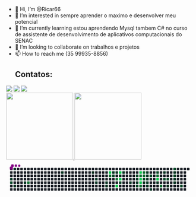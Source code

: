 
- 👋 Hi, I’m @Ricar66
- 👀 I’m interested in sempre aprender o maximo e desenvolver meu potencial 
- 🌱 I’m currently learning estou aprendendo Mysql tambem C# no curso de assistente de desenvolvimento de aplicativos computacionais do SENAC
- 💞️ I’m looking to collaborate on trabalhos e projetos 
- 📫 How to reach me (35 99935-8856)
  ## Contatos:

<div>
<a href="https://instagram.com/coradini_66" target="_blank"><img loading="lazy" src="https://img.shields.io/badge/-Instagram-%23E4405F?style=for-the-badge&logo=instagram&logoColor=white" target="_blank"></a>
<a href = "ricardocoradini97@gmail.com"><img loading="lazy" src="https://img.shields.io/badge/Gmail-D14836?style=for-the-badge&logo=gmail&logoColor=white" target="_blank"></a>
<a href="https://www.linkedin.com/in/ricardo-coradini-6445882b0" target="_blank"><img loading="lazy" src="https://img.shields.io/badge/-LinkedIn-%230077B5?style=for-the-badge&logo=linkedin&logoColor=white" target="_blank"></a>   
</div>
<div>
<a href="https://github.com/seu-usuário-aqui">
<img loading="lazy" height="180em" src="https://github-readme-stats.vercel.app/api/top-langs/?username=Ricar66&layout=compact&langs_count=7&theme=dracula"/>
<img loading="lazy" height="180em" src="https://github-readme-stats.vercel.app/api?username=Ricar66&show_icons=true&theme=dracula&include_all_commits=true&count_private=true"/>
</div>
<svg viewBox="-16 -32 880 192" width="880" height="192" xmlns="http://www.w3.org/2000/svg"><desc>Generated with https://github.com/Platane/snk</desc><style>:root{--cb:#1b1f230a;--cs:purple;--ce:#161b22;--c0:#161b22;--c1:#01311f;--c2:#034525;--c3:#0f6d31;--c4:#00c647}.c{shape-rendering:geometricPrecision;fill:var(--ce);stroke-width:1px;stroke:var(--cb);animation:none 35100ms linear infinite;width:12px;height:12px}@keyframes c0{1.7%{fill:var(--c1)}1.72%,100%{fill:var(--ce)}}.c.c0{fill:var(--c1);animation-name:c0}@keyframes c1{62.38%{fill:var(--c2)}62.4%,100%{fill:var(--ce)}}.c.c1{fill:var(--c2);animation-name:c1}@keyframes c2{0.56%{fill:var(--c1)}0.58%,100%{fill:var(--ce)}}.c.c2{fill:var(--c1);animation-name:c2}@keyframes c3{2.55%{fill:var(--c1)}2.57%,100%{fill:var(--ce)}}.c.c3{fill:var(--c1);animation-name:c3}@keyframes c4{3.69%{fill:var(--c1)}3.71%,100%{fill:var(--ce)}}.c.c4{fill:var(--c1);animation-name:c4}@keyframes c5{64.38%{fill:var(--c3)}64.4%,100%{fill:var(--ce)}}.c.c5{fill:var(--c3);animation-name:c5}@keyframes c6{7.68%{fill:var(--c1)}7.7%,100%{fill:var(--ce)}}.c.c6{fill:var(--c1);animation-name:c6}@keyframes c7{10.25%{fill:var(--c1)}10.27%,100%{fill:var(--ce)}}.c.c7{fill:var(--c1);animation-name:c7}@keyframes c8{11.1%{fill:var(--c1)}11.12%,100%{fill:var(--ce)}}.c.c8{fill:var(--c1);animation-name:c8}@keyframes c9{11.39%{fill:var(--c1)}11.41%,100%{fill:var(--ce)}}.c.c9{fill:var(--c1);animation-name:c9}@keyframes ca{12.24%{fill:var(--c1)}12.26%,100%{fill:var(--ce)}}.c.ca{fill:var(--c1);animation-name:ca}@keyframes cb{12.53%{fill:var(--c1)}12.55%,100%{fill:var(--ce)}}.c.cb{fill:var(--c1);animation-name:cb}@keyframes cc{90.87%{fill:var(--c4)}90.89%,100%{fill:var(--ce)}}.c.cc{fill:var(--c4);animation-name:cc}@keyframes cd{71.78%{fill:var(--c3)}71.8%,100%{fill:var(--ce)}}.c.cd{fill:var(--c3);animation-name:cd}@keyframes ce{19.36%{fill:var(--c1)}19.38%,100%{fill:var(--ce)}}.c.ce{fill:var(--c1);animation-name:ce}@keyframes cf{37.31%{fill:var(--c2)}37.33%,100%{fill:var(--ce)}}.c.cf{fill:var(--c2);animation-name:cf}@keyframes cg{19.08%{fill:var(--c1)}19.1%,100%{fill:var(--ce)}}.c.cg{fill:var(--c1);animation-name:cg}@keyframes ch{72.64%{fill:var(--c3)}72.66%,100%{fill:var(--ce)}}.c.ch{fill:var(--c3);animation-name:ch}@keyframes ci{89.16%{fill:var(--c4)}89.18%,100%{fill:var(--ce)}}.c.ci{fill:var(--c4);animation-name:ci}@keyframes cj{87.74%{fill:var(--c4)}87.76%,100%{fill:var(--ce)}}.c.cj{fill:var(--c4);animation-name:cj}@keyframes ck{18.51%{fill:var(--c1)}18.53%,100%{fill:var(--ce)}}.c.ck{fill:var(--c1);animation-name:ck}@keyframes cl{88.31%{fill:var(--c4)}88.33%,100%{fill:var(--ce)}}.c.cl{fill:var(--c4);animation-name:cl}@keyframes cm{38.45%{fill:var(--c2)}38.47%,100%{fill:var(--ce)}}.c.cm{fill:var(--c2);animation-name:cm}@keyframes cn{17.94%{fill:var(--c1)}17.96%,100%{fill:var(--ce)}}.c.cn{fill:var(--c1);animation-name:cn}@keyframes co{15.37%{fill:var(--c1)}15.39%,100%{fill:var(--ce)}}.c.co{fill:var(--c1);animation-name:co}@keyframes cp{35.32%{fill:var(--c2)}35.34%,100%{fill:var(--ce)}}.c.cp{fill:var(--c2);animation-name:cp}@keyframes cq{16.23%{fill:var(--c1)}16.25%,100%{fill:var(--ce)}}.c.cq{fill:var(--c1);animation-name:cq}@keyframes cr{15.94%{fill:var(--c1)}15.96%,100%{fill:var(--ce)}}.c.cr{fill:var(--c1);animation-name:cr}@keyframes cs{34.46%{fill:var(--c2)}34.48%,100%{fill:var(--ce)}}.c.cs{fill:var(--c2);animation-name:cs}@keyframes ct{86.03%{fill:var(--c4)}86.05%,100%{fill:var(--ce)}}.c.ct{fill:var(--c4);animation-name:ct}@keyframes cu{77.77%{fill:var(--c3)}77.79%,100%{fill:var(--ce)}}.c.cu{fill:var(--c3);animation-name:cu}@keyframes cv{84.32%{fill:var(--c4)}84.34%,100%{fill:var(--ce)}}.c.cv{fill:var(--c4);animation-name:cv}@keyframes cw{84.61%{fill:var(--c4)}84.63%,100%{fill:var(--ce)}}.c.cw{fill:var(--c4);animation-name:cw}@keyframes cx{75.2%{fill:var(--c3)}75.22%,100%{fill:var(--ce)}}.c.cx{fill:var(--c3);animation-name:cx}@keyframes cy{76.63%{fill:var(--c3)}76.65%,100%{fill:var(--ce)}}.c.cy{fill:var(--c3);animation-name:cy}@keyframes cz{76.34%{fill:var(--c3)}76.36%,100%{fill:var(--ce)}}.c.cz{fill:var(--c3);animation-name:cz}@keyframes c10{32.75%{fill:var(--c2)}32.77%,100%{fill:var(--ce)}}.c.c10{fill:var(--c2);animation-name:c10}@keyframes c11{23.92%{fill:var(--c1)}23.94%,100%{fill:var(--ce)}}.c.c11{fill:var(--c1);animation-name:c11}@keyframes c12{22.78%{fill:var(--c1)}22.8%,100%{fill:var(--ce)}}.c.c12{fill:var(--c1);animation-name:c12}@keyframes c13{23.07%{fill:var(--c1)}23.09%,100%{fill:var(--ce)}}.c.c13{fill:var(--c1);animation-name:c13}@keyframes c14{23.35%{fill:var(--c1)}23.37%,100%{fill:var(--ce)}}.c.c14{fill:var(--c1);animation-name:c14}@keyframes c15{23.64%{fill:var(--c1)}23.66%,100%{fill:var(--ce)}}.c.c15{fill:var(--c1);animation-name:c15}@keyframes c16{24.49%{fill:var(--c1)}24.51%,100%{fill:var(--ce)}}.c.c16{fill:var(--c1);animation-name:c16}@keyframes c17{31.9%{fill:var(--c2)}31.92%,100%{fill:var(--ce)}}.c.c17{fill:var(--c2);animation-name:c17}@keyframes c18{25.06%{fill:var(--c1)}25.08%,100%{fill:var(--ce)}}.c.c18{fill:var(--c1);animation-name:c18}@keyframes c19{31.04%{fill:var(--c2)}31.06%,100%{fill:var(--ce)}}.c.c19{fill:var(--c2);animation-name:c19}@keyframes c1a{80.9%{fill:var(--c3)}80.92%,100%{fill:var(--ce)}}.c.c1a{fill:var(--c3);animation-name:c1a}@keyframes c1b{82.9%{fill:var(--c4)}82.92%,100%{fill:var(--ce)}}.c.c1b{fill:var(--c4);animation-name:c1b}@keyframes c1c{26.2%{fill:var(--c1)}26.22%,100%{fill:var(--ce)}}.c.c1c{fill:var(--c1);animation-name:c1c}@keyframes c1d{82.04%{fill:var(--c3)}82.06%,100%{fill:var(--ce)}}.c.c1d{fill:var(--c3);animation-name:c1d}@keyframes c1e{30.47%{fill:var(--c1)}30.49%,100%{fill:var(--ce)}}.c.c1e{fill:var(--c1);animation-name:c1e}@keyframes c1f{43.58%{fill:var(--c2)}43.6%,100%{fill:var(--ce)}}.c.c1f{fill:var(--c2);animation-name:c1f}@keyframes c1g{43.86%{fill:var(--c2)}43.88%,100%{fill:var(--ce)}}.c.c1g{fill:var(--c2);animation-name:c1g}@keyframes c1h{27.34%{fill:var(--c1)}27.36%,100%{fill:var(--ce)}}.c.c1h{fill:var(--c1);animation-name:c1h}@keyframes c1i{45.29%{fill:var(--c2)}45.31%,100%{fill:var(--ce)}}.c.c1i{fill:var(--c2);animation-name:c1i}@keyframes c1j{29.62%{fill:var(--c1)}29.64%,100%{fill:var(--ce)}}.c.c1j{fill:var(--c1);animation-name:c1j}@keyframes c1k{44.72%{fill:var(--c2)}44.74%,100%{fill:var(--ce)}}.c.c1k{fill:var(--c2);animation-name:c1k}@keyframes c1l{28.48%{fill:var(--c1)}28.5%,100%{fill:var(--ce)}}.c.c1l{fill:var(--c1);animation-name:c1l}@keyframes c1m{28.2%{fill:var(--c1)}28.22%,100%{fill:var(--ce)}}.c.c1m{fill:var(--c1);animation-name:c1m}@keyframes c1n{47.28%{fill:var(--c2)}47.3%,100%{fill:var(--ce)}}.c.c1n{fill:var(--c2);animation-name:c1n}.u{transform-origin:0 0;transform:scale(0,1);animation:none linear 35100ms infinite}@keyframes u0{0.56%{transform:scale(0.000,1)}0.58%,1.7%{transform:scale(0.033,1)}1.72%,2.55%{transform:scale(0.067,1)}2.57%,3.69%{transform:scale(0.100,1)}3.71%,7.68%{transform:scale(0.133,1)}7.7%,10.25%{transform:scale(0.167,1)}10.27%,11.1%{transform:scale(0.200,1)}11.12%,11.39%{transform:scale(0.233,1)}11.41%,12.24%{transform:scale(0.267,1)}12.26%,12.53%{transform:scale(0.300,1)}12.55%,15.37%{transform:scale(0.333,1)}15.39%,15.94%{transform:scale(0.367,1)}15.96%,16.23%{transform:scale(0.400,1)}16.25%,17.94%{transform:scale(0.433,1)}17.96%,18.51%{transform:scale(0.467,1)}18.53%,19.08%{transform:scale(0.500,1)}19.1%,19.36%{transform:scale(0.533,1)}19.38%,22.78%{transform:scale(0.567,1)}22.8%,23.07%{transform:scale(0.600,1)}23.09%,23.35%{transform:scale(0.633,1)}23.37%,23.64%{transform:scale(0.667,1)}23.66%,23.92%{transform:scale(0.700,1)}23.94%,24.49%{transform:scale(0.733,1)}24.51%,25.06%{transform:scale(0.767,1)}25.08%,26.2%{transform:scale(0.800,1)}26.22%,27.34%{transform:scale(0.833,1)}27.36%,28.2%{transform:scale(0.867,1)}28.22%,28.48%{transform:scale(0.900,1)}28.5%,29.62%{transform:scale(0.933,1)}29.64%,30.47%{transform:scale(0.967,1)}30.49%,100%{transform:scale(1.000,1)}}.u.u0{fill:var(--c1);animation-name:u0;transform-origin:0.0px 0}@keyframes u1{31.04%{transform:scale(0.000,1)}31.06%,31.9%{transform:scale(0.077,1)}31.92%,32.75%{transform:scale(0.154,1)}32.77%,34.46%{transform:scale(0.231,1)}34.48%,35.32%{transform:scale(0.308,1)}35.34%,37.31%{transform:scale(0.385,1)}37.33%,38.45%{transform:scale(0.462,1)}38.47%,43.58%{transform:scale(0.538,1)}43.6%,43.86%{transform:scale(0.615,1)}43.88%,44.72%{transform:scale(0.692,1)}44.74%,45.29%{transform:scale(0.769,1)}45.31%,47.28%{transform:scale(0.846,1)}47.3%,62.38%{transform:scale(0.923,1)}62.4%,100%{transform:scale(1.000,1)}}.u.u1{fill:var(--c2);animation-name:u1;transform-origin:424.0px 0}@keyframes u2{64.38%{transform:scale(0.000,1)}64.4%,71.78%{transform:scale(0.111,1)}71.8%,72.64%{transform:scale(0.222,1)}72.66%,75.2%{transform:scale(0.333,1)}75.22%,76.34%{transform:scale(0.444,1)}76.36%,76.63%{transform:scale(0.556,1)}76.65%,77.77%{transform:scale(0.667,1)}77.79%,80.9%{transform:scale(0.778,1)}80.92%,82.04%{transform:scale(0.889,1)}82.06%,100%{transform:scale(1.000,1)}}.u.u2{fill:var(--c3);animation-name:u2;transform-origin:607.7px 0}@keyframes u3{82.9%{transform:scale(0.000,1)}82.92%,84.32%{transform:scale(0.125,1)}84.34%,84.61%{transform:scale(0.250,1)}84.63%,86.03%{transform:scale(0.375,1)}86.05%,87.74%{transform:scale(0.500,1)}87.76%,88.31%{transform:scale(0.625,1)}88.33%,89.16%{transform:scale(0.750,1)}89.18%,90.87%{transform:scale(0.875,1)}90.89%,100%{transform:scale(1.000,1)}}.u.u3{fill:var(--c4);animation-name:u3;transform-origin:734.9px 0}.s{shape-rendering:geometricPrecision;fill:var(--cs);animation:none linear 35100ms infinite}@keyframes s0{0%,99.72%{transform:translate(0px,-16px)}0.28%{transform:translate(0px,0px)}0.57%{transform:translate(16px,0px)}0.85%{transform:translate(16px,16px)}1.14%{transform:translate(0px,16px)}1.71%,62.68%{transform:translate(0px,48px)}1.99%{transform:translate(16px,48px)}2.56%{transform:translate(16px,80px)}3.42%,60.97%{transform:translate(64px,80px)}3.99%{transform:translate(64px,48px)}7.12%{transform:translate(240px,48px)}7.69%{transform:translate(240px,16px)}10.54%{transform:translate(400px,16px)}11.4%{transform:translate(400px,64px)}12.25%{transform:translate(448px,64px)}12.54%{transform:translate(448px,80px)}13.11%,53.56%,89.46%{transform:translate(480px,80px)}13.39%,53.28%{transform:translate(480px,96px)}14.81%{transform:translate(560px,96px)}15.38%{transform:translate(560px,64px)}15.95%,39.89%,74.64%{transform:translate(592px,64px)}16.24%{transform:translate(592px,48px)}16.52%{transform:translate(576px,48px)}17.09%{transform:translate(576px,16px)}17.95%{transform:translate(528px,16px)}18.23%{transform:translate(528px,32px)}18.8%,72.36%{transform:translate(496px,32px)}19.09%{transform:translate(496px,16px)}19.37%,90.6%{transform:translate(480px,16px)}19.66%{transform:translate(480px,0px)}22.51%{transform:translate(640px,0px)}23.65%{transform:translate(640px,64px)}23.93%,84.9%{transform:translate(624px,64px)}24.22%,75.5%{transform:translate(624px,80px)}24.79%{transform:translate(656px,80px)}25.07%{transform:translate(656px,96px)}25.64%{transform:translate(688px,96px)}26.21%{transform:translate(688px,64px)}27.07%{transform:translate(736px,64px)}27.35%{transform:translate(736px,80px)}27.92%{transform:translate(768px,80px)}28.49%,44.44%{transform:translate(768px,48px)}28.77%{transform:translate(784px,48px)}29.34%{transform:translate(784px,16px)}31.62%{transform:translate(656px,16px)}31.91%{transform:translate(656px,32px)}32.19%,77.21%{transform:translate(640px,32px)}32.48%{transform:translate(640px,48px)}32.76%{transform:translate(624px,48px)}33.62%{transform:translate(624px,96px)}34.19%,40.46%{transform:translate(592px,96px)}35.33%,78.06%{transform:translate(592px,32px)}37.32%{transform:translate(480px,32px)}37.89%{transform:translate(480px,64px)}42.74%,49%{transform:translate(720px,96px)}43.59%{transform:translate(720px,48px)}45.3%{transform:translate(768px,0px)}45.87%{transform:translate(800px,0px)}47.29%{transform:translate(800px,80px)}48.72%{transform:translate(720px,80px)}61.25%{transform:translate(64px,64px)}62.39%{transform:translate(0px,64px)}64.1%{transform:translate(80px,48px)}64.39%{transform:translate(80px,64px)}71.23%{transform:translate(464px,64px)}71.79%{transform:translate(464px,32px)}72.93%{transform:translate(496px,64px)}74.93%{transform:translate(592px,80px)}76.64%,85.75%{transform:translate(624px,16px)}76.92%{transform:translate(640px,16px)}78.63%{transform:translate(592px,0px)}80.34%{transform:translate(688px,0px)}80.91%{transform:translate(688px,32px)}81.2%{transform:translate(704px,32px)}82.05%{transform:translate(704px,80px)}82.34%{transform:translate(688px,80px)}82.91%{transform:translate(688px,48px)}84.33%{transform:translate(608px,48px)}84.62%{transform:translate(608px,64px)}87.75%{transform:translate(512px,16px)}88.32%{transform:translate(512px,48px)}88.6%{transform:translate(496px,48px)}89.17%{transform:translate(496px,80px)}97.15%{transform:translate(112px,16px)}97.44%{transform:translate(112px,0px)}98.29%{transform:translate(64px,0px)}98.58%{transform:translate(64px,-16px)}}.s.s0{transform:translate(0px,-16px);animation-name:s0}@keyframes s1{0%,99.72%{transform:translate(16px,-16px)}0.28%{transform:translate(0px,-16px)}0.57%{transform:translate(0px,0px)}0.85%{transform:translate(16px,0px)}1.14%{transform:translate(16px,16px)}1.42%{transform:translate(0px,16px)}1.99%,62.96%{transform:translate(0px,48px)}2.28%{transform:translate(16px,48px)}2.85%{transform:translate(16px,80px)}3.7%,61.25%{transform:translate(64px,80px)}4.27%{transform:translate(64px,48px)}7.41%{transform:translate(240px,48px)}7.98%{transform:translate(240px,16px)}10.83%{transform:translate(400px,16px)}11.68%{transform:translate(400px,64px)}12.54%{transform:translate(448px,64px)}12.82%{transform:translate(448px,80px)}13.39%,53.85%,89.74%{transform:translate(480px,80px)}13.68%,53.56%{transform:translate(480px,96px)}15.1%{transform:translate(560px,96px)}15.67%{transform:translate(560px,64px)}16.24%,40.17%,74.93%{transform:translate(592px,64px)}16.52%{transform:translate(592px,48px)}16.81%{transform:translate(576px,48px)}17.38%{transform:translate(576px,16px)}18.23%{transform:translate(528px,16px)}18.52%{transform:translate(528px,32px)}19.09%,72.65%{transform:translate(496px,32px)}19.37%{transform:translate(496px,16px)}19.66%,90.88%{transform:translate(480px,16px)}19.94%{transform:translate(480px,0px)}22.79%{transform:translate(640px,0px)}23.93%{transform:translate(640px,64px)}24.22%,85.19%{transform:translate(624px,64px)}24.5%,75.78%{transform:translate(624px,80px)}25.07%{transform:translate(656px,80px)}25.36%{transform:translate(656px,96px)}25.93%{transform:translate(688px,96px)}26.5%{transform:translate(688px,64px)}27.35%{transform:translate(736px,64px)}27.64%{transform:translate(736px,80px)}28.21%{transform:translate(768px,80px)}28.77%,44.73%{transform:translate(768px,48px)}29.06%{transform:translate(784px,48px)}29.63%{transform:translate(784px,16px)}31.91%{transform:translate(656px,16px)}32.19%{transform:translate(656px,32px)}32.48%,77.49%{transform:translate(640px,32px)}32.76%{transform:translate(640px,48px)}33.05%{transform:translate(624px,48px)}33.9%{transform:translate(624px,96px)}34.47%,40.74%{transform:translate(592px,96px)}35.61%,78.35%{transform:translate(592px,32px)}37.61%{transform:translate(480px,32px)}38.18%{transform:translate(480px,64px)}43.02%,49.29%{transform:translate(720px,96px)}43.87%{transform:translate(720px,48px)}45.58%{transform:translate(768px,0px)}46.15%{transform:translate(800px,0px)}47.58%{transform:translate(800px,80px)}49%{transform:translate(720px,80px)}61.54%{transform:translate(64px,64px)}62.68%{transform:translate(0px,64px)}64.39%{transform:translate(80px,48px)}64.67%{transform:translate(80px,64px)}71.51%{transform:translate(464px,64px)}72.08%{transform:translate(464px,32px)}73.22%{transform:translate(496px,64px)}75.21%{transform:translate(592px,80px)}76.92%,86.04%{transform:translate(624px,16px)}77.21%{transform:translate(640px,16px)}78.92%{transform:translate(592px,0px)}80.63%{transform:translate(688px,0px)}81.2%{transform:translate(688px,32px)}81.48%{transform:translate(704px,32px)}82.34%{transform:translate(704px,80px)}82.62%{transform:translate(688px,80px)}83.19%{transform:translate(688px,48px)}84.62%{transform:translate(608px,48px)}84.9%{transform:translate(608px,64px)}88.03%{transform:translate(512px,16px)}88.6%{transform:translate(512px,48px)}88.89%{transform:translate(496px,48px)}89.46%{transform:translate(496px,80px)}97.44%{transform:translate(112px,16px)}97.72%{transform:translate(112px,0px)}98.58%{transform:translate(64px,0px)}98.86%{transform:translate(64px,-16px)}}.s.s1{transform:translate(16px,-16px);animation-name:s1}@keyframes s2{0%,99.72%{transform:translate(32px,-16px)}0.57%{transform:translate(0px,-16px)}0.85%{transform:translate(0px,0px)}1.14%{transform:translate(16px,0px)}1.42%{transform:translate(16px,16px)}1.71%{transform:translate(0px,16px)}2.28%,63.25%{transform:translate(0px,48px)}2.56%{transform:translate(16px,48px)}3.13%{transform:translate(16px,80px)}3.99%,61.54%{transform:translate(64px,80px)}4.56%{transform:translate(64px,48px)}7.69%{transform:translate(240px,48px)}8.26%{transform:translate(240px,16px)}11.11%{transform:translate(400px,16px)}11.97%{transform:translate(400px,64px)}12.82%{transform:translate(448px,64px)}13.11%{transform:translate(448px,80px)}13.68%,54.13%,90.03%{transform:translate(480px,80px)}13.96%,53.85%{transform:translate(480px,96px)}15.38%{transform:translate(560px,96px)}15.95%{transform:translate(560px,64px)}16.52%,40.46%,75.21%{transform:translate(592px,64px)}16.81%{transform:translate(592px,48px)}17.09%{transform:translate(576px,48px)}17.66%{transform:translate(576px,16px)}18.52%{transform:translate(528px,16px)}18.8%{transform:translate(528px,32px)}19.37%,72.93%{transform:translate(496px,32px)}19.66%{transform:translate(496px,16px)}19.94%,91.17%{transform:translate(480px,16px)}20.23%{transform:translate(480px,0px)}23.08%{transform:translate(640px,0px)}24.22%{transform:translate(640px,64px)}24.5%,85.47%{transform:translate(624px,64px)}24.79%,76.07%{transform:translate(624px,80px)}25.36%{transform:translate(656px,80px)}25.64%{transform:translate(656px,96px)}26.21%{transform:translate(688px,96px)}26.78%{transform:translate(688px,64px)}27.64%{transform:translate(736px,64px)}27.92%{transform:translate(736px,80px)}28.49%{transform:translate(768px,80px)}29.06%,45.01%{transform:translate(768px,48px)}29.34%{transform:translate(784px,48px)}29.91%{transform:translate(784px,16px)}32.19%{transform:translate(656px,16px)}32.48%{transform:translate(656px,32px)}32.76%,77.78%{transform:translate(640px,32px)}33.05%{transform:translate(640px,48px)}33.33%{transform:translate(624px,48px)}34.19%{transform:translate(624px,96px)}34.76%,41.03%{transform:translate(592px,96px)}35.9%,78.63%{transform:translate(592px,32px)}37.89%{transform:translate(480px,32px)}38.46%{transform:translate(480px,64px)}43.3%,49.57%{transform:translate(720px,96px)}44.16%{transform:translate(720px,48px)}45.87%{transform:translate(768px,0px)}46.44%{transform:translate(800px,0px)}47.86%{transform:translate(800px,80px)}49.29%{transform:translate(720px,80px)}61.82%{transform:translate(64px,64px)}62.96%{transform:translate(0px,64px)}64.67%{transform:translate(80px,48px)}64.96%{transform:translate(80px,64px)}71.79%{transform:translate(464px,64px)}72.36%{transform:translate(464px,32px)}73.5%{transform:translate(496px,64px)}75.5%{transform:translate(592px,80px)}77.21%,86.32%{transform:translate(624px,16px)}77.49%{transform:translate(640px,16px)}79.2%{transform:translate(592px,0px)}80.91%{transform:translate(688px,0px)}81.48%{transform:translate(688px,32px)}81.77%{transform:translate(704px,32px)}82.62%{transform:translate(704px,80px)}82.91%{transform:translate(688px,80px)}83.48%{transform:translate(688px,48px)}84.9%{transform:translate(608px,48px)}85.19%{transform:translate(608px,64px)}88.32%{transform:translate(512px,16px)}88.89%{transform:translate(512px,48px)}89.17%{transform:translate(496px,48px)}89.74%{transform:translate(496px,80px)}97.72%{transform:translate(112px,16px)}98.01%{transform:translate(112px,0px)}98.86%{transform:translate(64px,0px)}99.15%{transform:translate(64px,-16px)}}.s.s2{transform:translate(32px,-16px);animation-name:s2}@keyframes s3{0%,99.72%{transform:translate(48px,-16px)}0.85%{transform:translate(0px,-16px)}1.14%{transform:translate(0px,0px)}1.42%{transform:translate(16px,0px)}1.71%{transform:translate(16px,16px)}1.99%{transform:translate(0px,16px)}2.56%,63.53%{transform:translate(0px,48px)}2.85%{transform:translate(16px,48px)}3.42%{transform:translate(16px,80px)}4.27%,61.82%{transform:translate(64px,80px)}4.84%{transform:translate(64px,48px)}7.98%{transform:translate(240px,48px)}8.55%{transform:translate(240px,16px)}11.4%{transform:translate(400px,16px)}12.25%{transform:translate(400px,64px)}13.11%{transform:translate(448px,64px)}13.39%{transform:translate(448px,80px)}13.96%,54.42%,90.31%{transform:translate(480px,80px)}14.25%,54.13%{transform:translate(480px,96px)}15.67%{transform:translate(560px,96px)}16.24%{transform:translate(560px,64px)}16.81%,40.74%,75.5%{transform:translate(592px,64px)}17.09%{transform:translate(592px,48px)}17.38%{transform:translate(576px,48px)}17.95%{transform:translate(576px,16px)}18.8%{transform:translate(528px,16px)}19.09%{transform:translate(528px,32px)}19.66%,73.22%{transform:translate(496px,32px)}19.94%{transform:translate(496px,16px)}20.23%,91.45%{transform:translate(480px,16px)}20.51%{transform:translate(480px,0px)}23.36%{transform:translate(640px,0px)}24.5%{transform:translate(640px,64px)}24.79%,85.75%{transform:translate(624px,64px)}25.07%,76.35%{transform:translate(624px,80px)}25.64%{transform:translate(656px,80px)}25.93%{transform:translate(656px,96px)}26.5%{transform:translate(688px,96px)}27.07%{transform:translate(688px,64px)}27.92%{transform:translate(736px,64px)}28.21%{transform:translate(736px,80px)}28.77%{transform:translate(768px,80px)}29.34%,45.3%{transform:translate(768px,48px)}29.63%{transform:translate(784px,48px)}30.2%{transform:translate(784px,16px)}32.48%{transform:translate(656px,16px)}32.76%{transform:translate(656px,32px)}33.05%,78.06%{transform:translate(640px,32px)}33.33%{transform:translate(640px,48px)}33.62%{transform:translate(624px,48px)}34.47%{transform:translate(624px,96px)}35.04%,41.31%{transform:translate(592px,96px)}36.18%,78.92%{transform:translate(592px,32px)}38.18%{transform:translate(480px,32px)}38.75%{transform:translate(480px,64px)}43.59%,49.86%{transform:translate(720px,96px)}44.44%{transform:translate(720px,48px)}46.15%{transform:translate(768px,0px)}46.72%{transform:translate(800px,0px)}48.15%{transform:translate(800px,80px)}49.57%{transform:translate(720px,80px)}62.11%{transform:translate(64px,64px)}63.25%{transform:translate(0px,64px)}64.96%{transform:translate(80px,48px)}65.24%{transform:translate(80px,64px)}72.08%{transform:translate(464px,64px)}72.65%{transform:translate(464px,32px)}73.79%{transform:translate(496px,64px)}75.78%{transform:translate(592px,80px)}77.49%,86.61%{transform:translate(624px,16px)}77.78%{transform:translate(640px,16px)}79.49%{transform:translate(592px,0px)}81.2%{transform:translate(688px,0px)}81.77%{transform:translate(688px,32px)}82.05%{transform:translate(704px,32px)}82.91%{transform:translate(704px,80px)}83.19%{transform:translate(688px,80px)}83.76%{transform:translate(688px,48px)}85.19%{transform:translate(608px,48px)}85.47%{transform:translate(608px,64px)}88.6%{transform:translate(512px,16px)}89.17%{transform:translate(512px,48px)}89.46%{transform:translate(496px,48px)}90.03%{transform:translate(496px,80px)}98.01%{transform:translate(112px,16px)}98.29%{transform:translate(112px,0px)}99.15%{transform:translate(64px,0px)}99.43%{transform:translate(64px,-16px)}}.s.s3{transform:translate(48px,-16px);animation-name:s3}</style><rect class="c" x="2" y="2" rx="2" ry="2"/><rect class="c" x="2" y="18" rx="2" ry="2"/><rect class="c" x="2" y="34" rx="2" ry="2"/><rect class="c c0" x="2" y="50" rx="2" ry="2"/><rect class="c c1" x="2" y="66" rx="2" ry="2"/><rect class="c" x="2" y="82" rx="2" ry="2"/><rect class="c" x="2" y="98" rx="2" ry="2"/><rect class="c c2" x="18" y="2" rx="2" ry="2"/><rect class="c" x="18" y="18" rx="2" ry="2"/><rect class="c" x="18" y="34" rx="2" ry="2"/><rect class="c" x="18" y="50" rx="2" ry="2"/><rect class="c" x="18" y="66" rx="2" ry="2"/><rect class="c c3" x="18" y="82" rx="2" ry="2"/><rect class="c" x="18" y="98" rx="2" ry="2"/><rect class="c" x="34" y="2" rx="2" ry="2"/><rect class="c" x="34" y="18" rx="2" ry="2"/><rect class="c" x="34" y="34" rx="2" ry="2"/><rect class="c" x="34" y="50" rx="2" ry="2"/><rect class="c" x="34" y="66" rx="2" ry="2"/><rect class="c" x="34" y="82" rx="2" ry="2"/><rect class="c" x="34" y="98" rx="2" ry="2"/><rect class="c" x="50" y="2" rx="2" ry="2"/><rect class="c" x="50" y="18" rx="2" ry="2"/><rect class="c" x="50" y="34" rx="2" ry="2"/><rect class="c" x="50" y="50" rx="2" ry="2"/><rect class="c" x="50" y="66" rx="2" ry="2"/><rect class="c" x="50" y="82" rx="2" ry="2"/><rect class="c" x="50" y="98" rx="2" ry="2"/><rect class="c" x="66" y="2" rx="2" ry="2"/><rect class="c" x="66" y="18" rx="2" ry="2"/><rect class="c" x="66" y="34" rx="2" ry="2"/><rect class="c" x="66" y="50" rx="2" ry="2"/><rect class="c c4" x="66" y="66" rx="2" ry="2"/><rect class="c" x="66" y="82" rx="2" ry="2"/><rect class="c" x="66" y="98" rx="2" ry="2"/><rect class="c" x="82" y="2" rx="2" ry="2"/><rect class="c" x="82" y="18" rx="2" ry="2"/><rect class="c" x="82" y="34" rx="2" ry="2"/><rect class="c" x="82" y="50" rx="2" ry="2"/><rect class="c c5" x="82" y="66" rx="2" ry="2"/><rect class="c" x="82" y="82" rx="2" ry="2"/><rect class="c" x="82" y="98" rx="2" ry="2"/><rect class="c" x="98" y="2" rx="2" ry="2"/><rect class="c" x="98" y="18" rx="2" ry="2"/><rect class="c" x="98" y="34" rx="2" ry="2"/><rect class="c" x="98" y="50" rx="2" ry="2"/><rect class="c" x="98" y="66" rx="2" ry="2"/><rect class="c" x="98" y="82" rx="2" ry="2"/><rect class="c" x="98" y="98" rx="2" ry="2"/><rect class="c" x="114" y="2" rx="2" ry="2"/><rect class="c" x="114" y="18" rx="2" ry="2"/><rect class="c" x="114" y="34" rx="2" ry="2"/><rect class="c" x="114" y="50" rx="2" ry="2"/><rect class="c" x="114" y="66" rx="2" ry="2"/><rect class="c" x="114" y="82" rx="2" ry="2"/><rect class="c" x="114" y="98" rx="2" ry="2"/><rect class="c" x="130" y="2" rx="2" ry="2"/><rect class="c" x="130" y="18" rx="2" ry="2"/><rect class="c" x="130" y="34" rx="2" ry="2"/><rect class="c" x="130" y="50" rx="2" ry="2"/><rect class="c" x="130" y="66" rx="2" ry="2"/><rect class="c" x="130" y="82" rx="2" ry="2"/><rect class="c" x="130" y="98" rx="2" ry="2"/><rect class="c" x="146" y="2" rx="2" ry="2"/><rect class="c" x="146" y="18" rx="2" ry="2"/><rect class="c" x="146" y="34" rx="2" ry="2"/><rect class="c" x="146" y="50" rx="2" ry="2"/><rect class="c" x="146" y="66" rx="2" ry="2"/><rect class="c" x="146" y="82" rx="2" ry="2"/><rect class="c" x="146" y="98" rx="2" ry="2"/><rect class="c" x="162" y="2" rx="2" ry="2"/><rect class="c" x="162" y="18" rx="2" ry="2"/><rect class="c" x="162" y="34" rx="2" ry="2"/><rect class="c" x="162" y="50" rx="2" ry="2"/><rect class="c" x="162" y="66" rx="2" ry="2"/><rect class="c" x="162" y="82" rx="2" ry="2"/><rect class="c" x="162" y="98" rx="2" ry="2"/><rect class="c" x="178" y="2" rx="2" ry="2"/><rect class="c" x="178" y="18" rx="2" ry="2"/><rect class="c" x="178" y="34" rx="2" ry="2"/><rect class="c" x="178" y="50" rx="2" ry="2"/><rect class="c" x="178" y="66" rx="2" ry="2"/><rect class="c" x="178" y="82" rx="2" ry="2"/><rect class="c" x="178" y="98" rx="2" ry="2"/><rect class="c" x="194" y="2" rx="2" ry="2"/><rect class="c" x="194" y="18" rx="2" ry="2"/><rect class="c" x="194" y="34" rx="2" ry="2"/><rect class="c" x="194" y="50" rx="2" ry="2"/><rect class="c" x="194" y="66" rx="2" ry="2"/><rect class="c" x="194" y="82" rx="2" ry="2"/><rect class="c" x="194" y="98" rx="2" ry="2"/><rect class="c" x="210" y="2" rx="2" ry="2"/><rect class="c" x="210" y="18" rx="2" ry="2"/><rect class="c" x="210" y="34" rx="2" ry="2"/><rect class="c" x="210" y="50" rx="2" ry="2"/><rect class="c" x="210" y="66" rx="2" ry="2"/><rect class="c" x="210" y="82" rx="2" ry="2"/><rect class="c" x="210" y="98" rx="2" ry="2"/><rect class="c" x="226" y="2" rx="2" ry="2"/><rect class="c" x="226" y="18" rx="2" ry="2"/><rect class="c" x="226" y="34" rx="2" ry="2"/><rect class="c" x="226" y="50" rx="2" ry="2"/><rect class="c" x="226" y="66" rx="2" ry="2"/><rect class="c" x="226" y="82" rx="2" ry="2"/><rect class="c" x="226" y="98" rx="2" ry="2"/><rect class="c" x="242" y="2" rx="2" ry="2"/><rect class="c c6" x="242" y="18" rx="2" ry="2"/><rect class="c" x="242" y="34" rx="2" ry="2"/><rect class="c" x="242" y="50" rx="2" ry="2"/><rect class="c" x="242" y="66" rx="2" ry="2"/><rect class="c" x="242" y="82" rx="2" ry="2"/><rect class="c" x="242" y="98" rx="2" ry="2"/><rect class="c" x="258" y="2" rx="2" ry="2"/><rect class="c" x="258" y="18" rx="2" ry="2"/><rect class="c" x="258" y="34" rx="2" ry="2"/><rect class="c" x="258" y="50" rx="2" ry="2"/><rect class="c" x="258" y="66" rx="2" ry="2"/><rect class="c" x="258" y="82" rx="2" ry="2"/><rect class="c" x="258" y="98" rx="2" ry="2"/><rect class="c" x="274" y="2" rx="2" ry="2"/><rect class="c" x="274" y="18" rx="2" ry="2"/><rect class="c" x="274" y="34" rx="2" ry="2"/><rect class="c" x="274" y="50" rx="2" ry="2"/><rect class="c" x="274" y="66" rx="2" ry="2"/><rect class="c" x="274" y="82" rx="2" ry="2"/><rect class="c" x="274" y="98" rx="2" ry="2"/><rect class="c" x="290" y="2" rx="2" ry="2"/><rect class="c" x="290" y="18" rx="2" ry="2"/><rect class="c" x="290" y="34" rx="2" ry="2"/><rect class="c" x="290" y="50" rx="2" ry="2"/><rect class="c" x="290" y="66" rx="2" ry="2"/><rect class="c" x="290" y="82" rx="2" ry="2"/><rect class="c" x="290" y="98" rx="2" ry="2"/><rect class="c" x="306" y="2" rx="2" ry="2"/><rect class="c" x="306" y="18" rx="2" ry="2"/><rect class="c" x="306" y="34" rx="2" ry="2"/><rect class="c" x="306" y="50" rx="2" ry="2"/><rect class="c" x="306" y="66" rx="2" ry="2"/><rect class="c" x="306" y="82" rx="2" ry="2"/><rect class="c" x="306" y="98" rx="2" ry="2"/><rect class="c" x="322" y="2" rx="2" ry="2"/><rect class="c" x="322" y="18" rx="2" ry="2"/><rect class="c" x="322" y="34" rx="2" ry="2"/><rect class="c" x="322" y="50" rx="2" ry="2"/><rect class="c" x="322" y="66" rx="2" ry="2"/><rect class="c" x="322" y="82" rx="2" ry="2"/><rect class="c" x="322" y="98" rx="2" ry="2"/><rect class="c" x="338" y="2" rx="2" ry="2"/><rect class="c" x="338" y="18" rx="2" ry="2"/><rect class="c" x="338" y="34" rx="2" ry="2"/><rect class="c" x="338" y="50" rx="2" ry="2"/><rect class="c" x="338" y="66" rx="2" ry="2"/><rect class="c" x="338" y="82" rx="2" ry="2"/><rect class="c" x="338" y="98" rx="2" ry="2"/><rect class="c" x="354" y="2" rx="2" ry="2"/><rect class="c" x="354" y="18" rx="2" ry="2"/><rect class="c" x="354" y="34" rx="2" ry="2"/><rect class="c" x="354" y="50" rx="2" ry="2"/><rect class="c" x="354" y="66" rx="2" ry="2"/><rect class="c" x="354" y="82" rx="2" ry="2"/><rect class="c" x="354" y="98" rx="2" ry="2"/><rect class="c" x="370" y="2" rx="2" ry="2"/><rect class="c" x="370" y="18" rx="2" ry="2"/><rect class="c" x="370" y="34" rx="2" ry="2"/><rect class="c" x="370" y="50" rx="2" ry="2"/><rect class="c" x="370" y="66" rx="2" ry="2"/><rect class="c" x="370" y="82" rx="2" ry="2"/><rect class="c" x="370" y="98" rx="2" ry="2"/><rect class="c" x="386" y="2" rx="2" ry="2"/><rect class="c c7" x="386" y="18" rx="2" ry="2"/><rect class="c" x="386" y="34" rx="2" ry="2"/><rect class="c" x="386" y="50" rx="2" ry="2"/><rect class="c" x="386" y="66" rx="2" ry="2"/><rect class="c" x="386" y="82" rx="2" ry="2"/><rect class="c" x="386" y="98" rx="2" ry="2"/><rect class="c" x="402" y="2" rx="2" ry="2"/><rect class="c" x="402" y="18" rx="2" ry="2"/><rect class="c" x="402" y="34" rx="2" ry="2"/><rect class="c c8" x="402" y="50" rx="2" ry="2"/><rect class="c c9" x="402" y="66" rx="2" ry="2"/><rect class="c" x="402" y="82" rx="2" ry="2"/><rect class="c" x="402" y="98" rx="2" ry="2"/><rect class="c" x="418" y="2" rx="2" ry="2"/><rect class="c" x="418" y="18" rx="2" ry="2"/><rect class="c" x="418" y="34" rx="2" ry="2"/><rect class="c" x="418" y="50" rx="2" ry="2"/><rect class="c" x="418" y="66" rx="2" ry="2"/><rect class="c" x="418" y="82" rx="2" ry="2"/><rect class="c" x="418" y="98" rx="2" ry="2"/><rect class="c" x="434" y="2" rx="2" ry="2"/><rect class="c" x="434" y="18" rx="2" ry="2"/><rect class="c" x="434" y="34" rx="2" ry="2"/><rect class="c" x="434" y="50" rx="2" ry="2"/><rect class="c" x="434" y="66" rx="2" ry="2"/><rect class="c" x="434" y="82" rx="2" ry="2"/><rect class="c" x="434" y="98" rx="2" ry="2"/><rect class="c" x="450" y="2" rx="2" ry="2"/><rect class="c" x="450" y="18" rx="2" ry="2"/><rect class="c" x="450" y="34" rx="2" ry="2"/><rect class="c" x="450" y="50" rx="2" ry="2"/><rect class="c ca" x="450" y="66" rx="2" ry="2"/><rect class="c cb" x="450" y="82" rx="2" ry="2"/><rect class="c" x="450" y="98" rx="2" ry="2"/><rect class="c" x="466" y="2" rx="2" ry="2"/><rect class="c cc" x="466" y="18" rx="2" ry="2"/><rect class="c cd" x="466" y="34" rx="2" ry="2"/><rect class="c" x="466" y="50" rx="2" ry="2"/><rect class="c" x="466" y="66" rx="2" ry="2"/><rect class="c" x="466" y="82" rx="2" ry="2"/><rect class="c" x="466" y="98" rx="2" ry="2"/><rect class="c" x="482" y="2" rx="2" ry="2"/><rect class="c ce" x="482" y="18" rx="2" ry="2"/><rect class="c cf" x="482" y="34" rx="2" ry="2"/><rect class="c" x="482" y="50" rx="2" ry="2"/><rect class="c" x="482" y="66" rx="2" ry="2"/><rect class="c" x="482" y="82" rx="2" ry="2"/><rect class="c" x="482" y="98" rx="2" ry="2"/><rect class="c" x="498" y="2" rx="2" ry="2"/><rect class="c cg" x="498" y="18" rx="2" ry="2"/><rect class="c" x="498" y="34" rx="2" ry="2"/><rect class="c ch" x="498" y="50" rx="2" ry="2"/><rect class="c" x="498" y="66" rx="2" ry="2"/><rect class="c ci" x="498" y="82" rx="2" ry="2"/><rect class="c" x="498" y="98" rx="2" ry="2"/><rect class="c" x="514" y="2" rx="2" ry="2"/><rect class="c cj" x="514" y="18" rx="2" ry="2"/><rect class="c ck" x="514" y="34" rx="2" ry="2"/><rect class="c cl" x="514" y="50" rx="2" ry="2"/><rect class="c cm" x="514" y="66" rx="2" ry="2"/><rect class="c" x="514" y="82" rx="2" ry="2"/><rect class="c" x="514" y="98" rx="2" ry="2"/><rect class="c" x="530" y="2" rx="2" ry="2"/><rect class="c cn" x="530" y="18" rx="2" ry="2"/><rect class="c" x="530" y="34" rx="2" ry="2"/><rect class="c" x="530" y="50" rx="2" ry="2"/><rect class="c" x="530" y="66" rx="2" ry="2"/><rect class="c" x="530" y="82" rx="2" ry="2"/><rect class="c" x="530" y="98" rx="2" ry="2"/><rect class="c" x="546" y="2" rx="2" ry="2"/><rect class="c" x="546" y="18" rx="2" ry="2"/><rect class="c" x="546" y="34" rx="2" ry="2"/><rect class="c" x="546" y="50" rx="2" ry="2"/><rect class="c" x="546" y="66" rx="2" ry="2"/><rect class="c" x="546" y="82" rx="2" ry="2"/><rect class="c" x="546" y="98" rx="2" ry="2"/><rect class="c" x="562" y="2" rx="2" ry="2"/><rect class="c" x="562" y="18" rx="2" ry="2"/><rect class="c" x="562" y="34" rx="2" ry="2"/><rect class="c" x="562" y="50" rx="2" ry="2"/><rect class="c co" x="562" y="66" rx="2" ry="2"/><rect class="c" x="562" y="82" rx="2" ry="2"/><rect class="c" x="562" y="98" rx="2" ry="2"/><rect class="c" x="578" y="2" rx="2" ry="2"/><rect class="c" x="578" y="18" rx="2" ry="2"/><rect class="c" x="578" y="34" rx="2" ry="2"/><rect class="c" x="578" y="50" rx="2" ry="2"/><rect class="c" x="578" y="66" rx="2" ry="2"/><rect class="c" x="578" y="82" rx="2" ry="2"/><rect class="c" x="578" y="98" rx="2" ry="2"/><rect class="c" x="594" y="2" rx="2" ry="2"/><rect class="c" x="594" y="18" rx="2" ry="2"/><rect class="c cp" x="594" y="34" rx="2" ry="2"/><rect class="c cq" x="594" y="50" rx="2" ry="2"/><rect class="c cr" x="594" y="66" rx="2" ry="2"/><rect class="c cs" x="594" y="82" rx="2" ry="2"/><rect class="c" x="594" y="98" rx="2" ry="2"/><rect class="c" x="610" y="2" rx="2" ry="2"/><rect class="c ct" x="610" y="18" rx="2" ry="2"/><rect class="c cu" x="610" y="34" rx="2" ry="2"/><rect class="c cv" x="610" y="50" rx="2" ry="2"/><rect class="c cw" x="610" y="66" rx="2" ry="2"/><rect class="c cx" x="610" y="82" rx="2" ry="2"/><rect class="c" x="610" y="98" rx="2" ry="2"/><rect class="c" x="626" y="2" rx="2" ry="2"/><rect class="c cy" x="626" y="18" rx="2" ry="2"/><rect class="c cz" x="626" y="34" rx="2" ry="2"/><rect class="c c10" x="626" y="50" rx="2" ry="2"/><rect class="c c11" x="626" y="66" rx="2" ry="2"/><rect class="c" x="626" y="82" rx="2" ry="2"/><rect class="c" x="626" y="98" rx="2" ry="2"/><rect class="c" x="642" y="2" rx="2" ry="2"/><rect class="c c12" x="642" y="18" rx="2" ry="2"/><rect class="c c13" x="642" y="34" rx="2" ry="2"/><rect class="c c14" x="642" y="50" rx="2" ry="2"/><rect class="c c15" x="642" y="66" rx="2" ry="2"/><rect class="c c16" x="642" y="82" rx="2" ry="2"/><rect class="c" x="642" y="98" rx="2" ry="2"/><rect class="c" x="658" y="2" rx="2" ry="2"/><rect class="c" x="658" y="18" rx="2" ry="2"/><rect class="c c17" x="658" y="34" rx="2" ry="2"/><rect class="c" x="658" y="50" rx="2" ry="2"/><rect class="c" x="658" y="66" rx="2" ry="2"/><rect class="c" x="658" y="82" rx="2" ry="2"/><rect class="c c18" x="658" y="98" rx="2" ry="2"/><rect class="c" x="674" y="2" rx="2" ry="2"/><rect class="c" x="674" y="18" rx="2" ry="2"/><rect class="c" x="674" y="34" rx="2" ry="2"/><rect class="c" x="674" y="50" rx="2" ry="2"/><rect class="c" x="674" y="66" rx="2" ry="2"/><rect class="c" x="674" y="82" rx="2" ry="2"/><rect class="c" x="674" y="98" rx="2" ry="2"/><rect class="c" x="690" y="2" rx="2" ry="2"/><rect class="c c19" x="690" y="18" rx="2" ry="2"/><rect class="c c1a" x="690" y="34" rx="2" ry="2"/><rect class="c c1b" x="690" y="50" rx="2" ry="2"/><rect class="c c1c" x="690" y="66" rx="2" ry="2"/><rect class="c" x="690" y="82" rx="2" ry="2"/><rect class="c" x="690" y="98" rx="2" ry="2"/><rect class="c" x="706" y="2" rx="2" ry="2"/><rect class="c" x="706" y="18" rx="2" ry="2"/><rect class="c" x="706" y="34" rx="2" ry="2"/><rect class="c" x="706" y="50" rx="2" ry="2"/><rect class="c" x="706" y="66" rx="2" ry="2"/><rect class="c c1d" x="706" y="82" rx="2" ry="2"/><rect class="c" x="706" y="98" rx="2" ry="2"/><rect class="c" x="722" y="2" rx="2" ry="2"/><rect class="c c1e" x="722" y="18" rx="2" ry="2"/><rect class="c" x="722" y="34" rx="2" ry="2"/><rect class="c c1f" x="722" y="50" rx="2" ry="2"/><rect class="c" x="722" y="66" rx="2" ry="2"/><rect class="c" x="722" y="82" rx="2" ry="2"/><rect class="c" x="722" y="98" rx="2" ry="2"/><rect class="c" x="738" y="2" rx="2" ry="2"/><rect class="c" x="738" y="18" rx="2" ry="2"/><rect class="c" x="738" y="34" rx="2" ry="2"/><rect class="c c1g" x="738" y="50" rx="2" ry="2"/><rect class="c" x="738" y="66" rx="2" ry="2"/><rect class="c c1h" x="738" y="82" rx="2" ry="2"/><rect class="c" x="738" y="98" rx="2" ry="2"/><rect class="c" x="754" y="2" rx="2" ry="2"/><rect class="c" x="754" y="18" rx="2" ry="2"/><rect class="c" x="754" y="34" rx="2" ry="2"/><rect class="c" x="754" y="50" rx="2" ry="2"/><rect class="c" x="754" y="66" rx="2" ry="2"/><rect class="c" x="754" y="82" rx="2" ry="2"/><rect class="c" x="754" y="98" rx="2" ry="2"/><rect class="c c1i" x="770" y="2" rx="2" ry="2"/><rect class="c c1j" x="770" y="18" rx="2" ry="2"/><rect class="c c1k" x="770" y="34" rx="2" ry="2"/><rect class="c c1l" x="770" y="50" rx="2" ry="2"/><rect class="c c1m" x="770" y="66" rx="2" ry="2"/><rect class="c" x="770" y="82" rx="2" ry="2"/><rect class="c" x="770" y="98" rx="2" ry="2"/><rect class="c" x="786" y="2" rx="2" ry="2"/><rect class="c" x="786" y="18" rx="2" ry="2"/><rect class="c" x="786" y="34" rx="2" ry="2"/><rect class="c" x="786" y="50" rx="2" ry="2"/><rect class="c" x="786" y="66" rx="2" ry="2"/><rect class="c" x="786" y="82" rx="2" ry="2"/><rect class="c" x="786" y="98" rx="2" ry="2"/><rect class="c" x="802" y="2" rx="2" ry="2"/><rect class="c" x="802" y="18" rx="2" ry="2"/><rect class="c" x="802" y="34" rx="2" ry="2"/><rect class="c" x="802" y="50" rx="2" ry="2"/><rect class="c" x="802" y="66" rx="2" ry="2"/><rect class="c c1n" x="802" y="82" rx="2" ry="2"/><rect class="c" x="802" y="98" rx="2" ry="2"/><rect class="c" x="818" y="2" rx="2" ry="2"/><rect class="c" x="818" y="18" rx="2" ry="2"/><rect class="c" x="818" y="34" rx="2" ry="2"/><rect class="c" x="818" y="50" rx="2" ry="2"/><rect class="c" x="818" y="66" rx="2" ry="2"/><rect class="c" x="818" y="82" rx="2" ry="2"/><rect class="c" x="818" y="98" rx="2" ry="2"/><rect class="c" x="834" y="2" rx="2" ry="2"/><rect class="u u0" height="12" width="424.6" x="0.0" y="144"/><rect class="u u1" height="12" width="184.3" x="424.0" y="144"/><rect class="u u2" height="12" width="127.8" x="607.7" y="144"/><rect class="u u3" height="12" width="113.7" x="734.9" y="144"/><rect class="s s0" x="0.8" y="0.8" width="14.4" height="14.4" rx="4.5" ry="4.5"/><rect class="s s1" x="1.8" y="1.8" width="12.3" height="12.3" rx="4.1" ry="4.1"/><rect class="s s2" x="2.6" y="2.6" width="10.8" height="10.8" rx="3.6" ry="3.6"/><rect class="s s3" x="3.0" y="3.0" width="9.9" height="9.9" rx="3.3" ry="3.3"/></svg>
